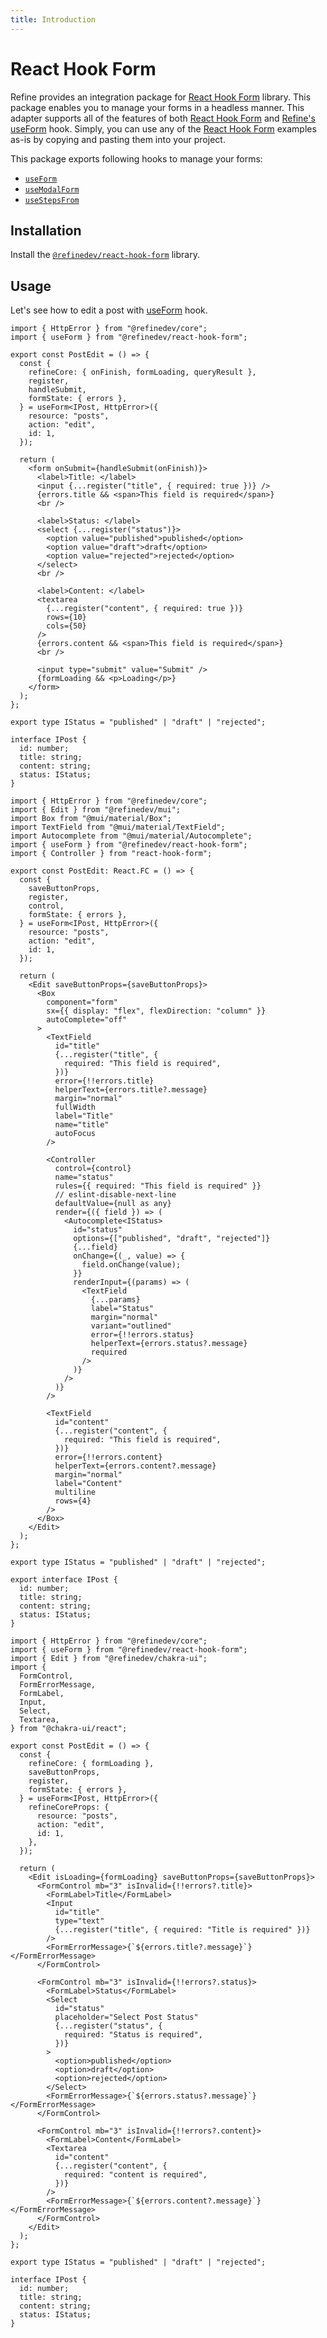 ```yaml
---
title: Introduction
---
```


# React Hook Form <GuideBadge id="guides-concepts/forms" /> <RouterBadge id="guides-concepts/routing/#useform" />

Refine provides an integration package for [React Hook Form][react-hook-form] library. This package enables you to manage your forms in a headless manner. This adapter supports all of the features of both [React Hook Form][react-hook-form] and [Refine's useForm][use-form-core] hook. Simply, you can use any of the [React Hook Form][react-hook-form] examples as-is by copying and pasting them into your project.

This package exports following hooks to manage your forms:

- [`useForm`][use-form-react-hook-form]
- [`useModalForm`](/docs/packages/list-of-packages)
- [`useStepsFrom`](/docs/packages/list-of-packages)

## Installation

Install the [`@refinedev/react-hook-form`][refine-react-hook-form] library.

<InstallPackagesCommand args="@refinedev/react-hook-form"/>

## Usage

Let's see how to edit a post with [useForm][use-form-react-hook-form] hook.

<Tabs wrapContent={false}>

<TabItem value="Headless">

```tsx title="edit.tsx"
import { HttpError } from "@refinedev/core";
import { useForm } from "@refinedev/react-hook-form";

export const PostEdit = () => {
  const {
    refineCore: { onFinish, formLoading, queryResult },
    register,
    handleSubmit,
    formState: { errors },
  } = useForm<IPost, HttpError>({
    resource: "posts",
    action: "edit",
    id: 1,
  });

  return (
    <form onSubmit={handleSubmit(onFinish)}>
      <label>Title: </label>
      <input {...register("title", { required: true })} />
      {errors.title && <span>This field is required</span>}
      <br />

      <label>Status: </label>
      <select {...register("status")}>
        <option value="published">published</option>
        <option value="draft">draft</option>
        <option value="rejected">rejected</option>
      </select>
      <br />

      <label>Content: </label>
      <textarea
        {...register("content", { required: true })}
        rows={10}
        cols={50}
      />
      {errors.content && <span>This field is required</span>}
      <br />

      <input type="submit" value="Submit" />
      {formLoading && <p>Loading</p>}
    </form>
  );
};

export type IStatus = "published" | "draft" | "rejected";

interface IPost {
  id: number;
  title: string;
  content: string;
  status: IStatus;
}
```

</TabItem>

<TabItem value="Material UI">

```tsx title="edit.tsx"
import { HttpError } from "@refinedev/core";
import { Edit } from "@refinedev/mui";
import Box from "@mui/material/Box";
import TextField from "@mui/material/TextField";
import Autocomplete from "@mui/material/Autocomplete";
import { useForm } from "@refinedev/react-hook-form";
import { Controller } from "react-hook-form";

export const PostEdit: React.FC = () => {
  const {
    saveButtonProps,
    register,
    control,
    formState: { errors },
  } = useForm<IPost, HttpError>({
    resource: "posts",
    action: "edit",
    id: 1,
  });

  return (
    <Edit saveButtonProps={saveButtonProps}>
      <Box
        component="form"
        sx={{ display: "flex", flexDirection: "column" }}
        autoComplete="off"
      >
        <TextField
          id="title"
          {...register("title", {
            required: "This field is required",
          })}
          error={!!errors.title}
          helperText={errors.title?.message}
          margin="normal"
          fullWidth
          label="Title"
          name="title"
          autoFocus
        />

        <Controller
          control={control}
          name="status"
          rules={{ required: "This field is required" }}
          // eslint-disable-next-line
          defaultValue={null as any}
          render={({ field }) => (
            <Autocomplete<IStatus>
              id="status"
              options={["published", "draft", "rejected"]}
              {...field}
              onChange={(_, value) => {
                field.onChange(value);
              }}
              renderInput={(params) => (
                <TextField
                  {...params}
                  label="Status"
                  margin="normal"
                  variant="outlined"
                  error={!!errors.status}
                  helperText={errors.status?.message}
                  required
                />
              )}
            />
          )}
        />

        <TextField
          id="content"
          {...register("content", {
            required: "This field is required",
          })}
          error={!!errors.content}
          helperText={errors.content?.message}
          margin="normal"
          label="Content"
          multiline
          rows={4}
        />
      </Box>
    </Edit>
  );
};

export type IStatus = "published" | "draft" | "rejected";

export interface IPost {
  id: number;
  title: string;
  content: string;
  status: IStatus;
}
```

</TabItem>

<TabItem value="Chakra UI">

```tsx title="edit.tsx"
import { HttpError } from "@refinedev/core";
import { useForm } from "@refinedev/react-hook-form";
import { Edit } from "@refinedev/chakra-ui";
import {
  FormControl,
  FormErrorMessage,
  FormLabel,
  Input,
  Select,
  Textarea,
} from "@chakra-ui/react";

export const PostEdit = () => {
  const {
    refineCore: { formLoading },
    saveButtonProps,
    register,
    formState: { errors },
  } = useForm<IPost, HttpError>({
    refineCoreProps: {
      resource: "posts",
      action: "edit",
      id: 1,
    },
  });

  return (
    <Edit isLoading={formLoading} saveButtonProps={saveButtonProps}>
      <FormControl mb="3" isInvalid={!!errors?.title}>
        <FormLabel>Title</FormLabel>
        <Input
          id="title"
          type="text"
          {...register("title", { required: "Title is required" })}
        />
        <FormErrorMessage>{`${errors.title?.message}`}</FormErrorMessage>
      </FormControl>

      <FormControl mb="3" isInvalid={!!errors?.status}>
        <FormLabel>Status</FormLabel>
        <Select
          id="status"
          placeholder="Select Post Status"
          {...register("status", {
            required: "Status is required",
          })}
        >
          <option>published</option>
          <option>draft</option>
          <option>rejected</option>
        </Select>
        <FormErrorMessage>{`${errors.status?.message}`}</FormErrorMessage>
      </FormControl>

      <FormControl mb="3" isInvalid={!!errors?.content}>
        <FormLabel>Content</FormLabel>
        <Textarea
          id="content"
          {...register("content", {
            required: "content is required",
          })}
        />
        <FormErrorMessage>{`${errors.content?.message}`}</FormErrorMessage>
      </FormControl>
    </Edit>
  );
};

export type IStatus = "published" | "draft" | "rejected";

interface IPost {
  id: number;
  title: string;
  content: string;
  status: IStatus;
}
```

</TabItem>

</Tabs>

[use-form-react-hook-form]: /docs/packages/list-of-packages
[react-hook-form]: https://react-hook-form.com
[refine-react-hook-form]: https://github.com/refinedev/refine/tree/master/packages/react-hook-form
[use-form-core]: /docs/data/hooks/use-form/
[baserecord]: /docs/core/interface-references#baserecord
[httperror]: /docs/core/interface-references#httperror
[notification-provider]: /docs/notification/notification-provider
[get-one]: /docs/data/data-provider#getone-
[create]: /docs/data/data-provider#create-
[update]: /docs/data/data-provider#update-
[data-provider]: /docs/data/data-provider
